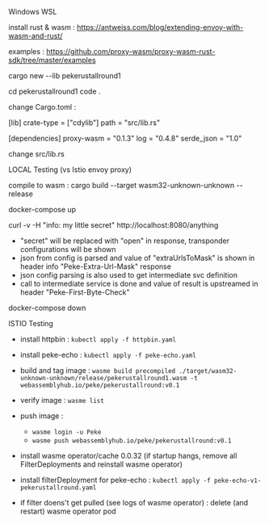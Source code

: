 Windows WSL

install rust & wasm : https://antweiss.com/blog/extending-envoy-with-wasm-and-rust/

examples : https://github.com/proxy-wasm/proxy-wasm-rust-sdk/tree/master/examples


cargo new --lib pekerustallround1

cd pekerustallround1
code .

change Cargo.toml :

[lib]
crate-type = ["cdylib"]
path = "src/lib.rs"

[dependencies]
proxy-wasm = "0.1.3"
log = "0.4.8"
serde_json = "1.0"

change src/lib.rs


LOCAL Testing (vs Istio envoy proxy)

compile to wasm : cargo build --target wasm32-unknown-unknown --release

docker-compose up

curl -v -H "info: my little secret" http://localhost:8080/anything

- "secret" will be replaced with "open" in response, transponder configurations will be shown
- json from config is parsed and value of "extraUrlsToMask" is shown in header info "Peke-Extra-Url-Mask" response
- json config parsing is also used to get intermediate svc definition
- call to intermediate service is done and value of result is upstreamed in header "Peke-First-Byte-Check"

docker-compose down

ISTIO Testing

- install httpbin : `kubectl apply -f httpbin.yaml`
- install peke-echo : `kubectl apply -f peke-echo.yaml`

- build and tag image : `wasme build precompiled ./target/wasm32-unknown-unknown/release/pekerustallround1.wasm -t webassemblyhub.io/peke/pekerustallround:v0.1`
- verify image : `wasme list`

- push image :
    - `wasme login -u Peke`
    - `wasme push webassemblyhub.io/peke/pekerustallround:v0.1`

- install wasme operator/cache 0.0.32
(if startup hangs, remove all FilterDeployments and reinstall wasme operator)

- install filterDeployment for peke-echo : `kubectl apply -f peke-echo-v1-pekerustallround.yaml`

- if filter doens't get pulled (see logs of wasme operator) : delete (and restart) wasme operator pod




